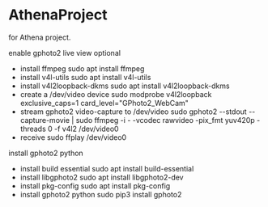 # AthenaProject
for Athena project.

enable gphoto2 live view optional
- install ffmpeg
sudo apt install ffmpeg
- install v4l-utils
sudo apt install v4l-utils
- install v4l2loopback-dkms
sudo apt install v4l2loopback-dkms
- create a /dev/video<n> device
sudo modprobe v4l2loopback exclusive_caps=1 card_level="GPhoto2_WebCam"
- stream gphoto2 video-capture to /dev/video<n>
sudo gphoto2 --stdout --capture-movie | sudo ffmpeg -i - -vcodec rawvideo -pix_fmt yuv420p -threads 0 -f v4l2 /dev/video0
- receive
sudo ffplay /dev/video0
  
install gphoto2 python
- install build essential
sudo apt install build-essential
- install libgphoto2
sudo apt install libgphoto2-dev
- install pkg-config
sudo apt install pkg-config
- install gphoto2 python
sudo pip3 install gphoto2

